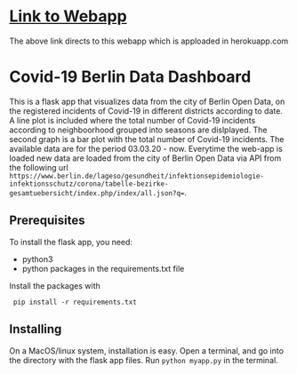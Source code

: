 # [Link to Webapp](`https://berlin-covid-webapp.herokuapp.com/`)
The above link directs to this webapp which is apploaded in herokuapp.com


# Covid-19 Berlin Data Dashboard 

This is a flask app that visualizes data from the city of Berlin Open Data,
on the registered incidents of Covid-19 in different districts according to date.
A line plot is included where the total number of Covid-19 incidents according
to neighboorhood grouped into seasons are dislplayed. The second graph is a bar
plot with the total number of Covid-19 incidents. The available data are for the
period 03.03.20 - now. Everytime the web-app is loaded new data are loaded from
the city of Berlin Open Data via API from the following url 
`https://www.berlin.de/lageso/gesundheit/infektionsepidemiologie-infektionsschutz/corona/tabelle-bezirke-gesamtuebersicht/index.php/index/all.json?q=`.

## Prerequisites

To install the flask app, you need:
- python3
- python packages in the requirements.txt file
 
 Install the packages with
``` 
 pip install -r requirements.txt
```

## Installing

On a MacOS/linux system, installation is easy. Open a terminal, and go into 
the directory with the flask app files. Run `python myapp.py` in the terminal.

